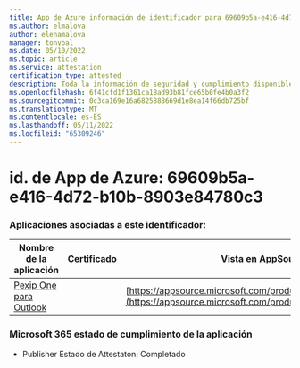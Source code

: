 ```yaml
---
title: App de Azure información de identificador para 69609b5a-e416-4d72-b10b-8903e84780c3
ms.author: elmalova
author: elenamalova
manager: tonybal
ms.date: 05/10/2022
ms.topic: article
ms.service: attestation
certification_type: attested
description: Toda la información de seguridad y cumplimiento disponible para 69609b5a-e416-4d72-b10b-8903e84780c3.
ms.openlocfilehash: 6f41cfd1f1361ca18ad93b81fce65b0fe4b0a3f2
ms.sourcegitcommit: 0c3ca169e16a6825888669d1e8ea14f66db725bf
ms.translationtype: MT
ms.contentlocale: es-ES
ms.lasthandoff: 05/11/2022
ms.locfileid: "65309246"
---
```

# <a name="azure-app-id-69609b5a-e416-4d72-b10b-8903e84780c3"></a>id. de App de Azure: 69609b5a-e416-4d72-b10b-8903e84780c3


### <a name="apps-associated-with-this-id"></a>Aplicaciones asociadas a este identificador:
| **Nombre de la aplicación** | **Certificado** | **Vista en AppSource** |
|--------------|---------------|-----------------------|
| [Pexip One para Outlook](../forward/WA200003137.md) |  | [https://appsource.microsoft.com/product/office/WA200003137](https://appsource.microsoft.com/product/office/WA200003137) |

### <a name="microsoft-365-app-compliance-status"></a>Microsoft 365 estado de cumplimiento de la aplicación
- Publisher Estado de Attestaton: Completado

